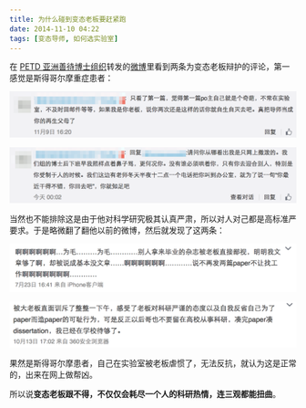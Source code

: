 ```yaml
---
title: 为什么碰到变态老板要赶紧跑
date: 2014-11-10 04:22
tags: [变态导师, 如何选实验室]
---
```


在 [PETD 亚洲善待博士组织](http://weibo.com/PETDshandaiboshi)转发的[微博](http://weibo.com/3208245947/BvsYMDvdI)里看到两条为变态老板辩护的评论，第一感觉是斯得哥尔摩重症患者：

![](/images/defense-for-abusive-pi-1.png)

![](/images/defense-for-abusive-pi-2.png)

当然也不能排除这是由于他对科学研究极其认真严肃，所以对人对己都是高标准严要求。于是略微翻了翻他以前的微博，然后就发现了这两条：

![](/images/complaint-of-abusive-pi-1.png)

![](/images/complaint-of-abusive-pi-2.png)

果然是斯得哥尔摩患者，自己在实验室被老板虐惯了，无法反抗，就认为这是正常的，出来在网上做帮凶。

所以说**变态老板跟不得，不仅仅会耗尽一个人的科研热情，连三观都能扭曲**。
